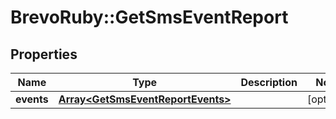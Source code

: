 # BrevoRuby::GetSmsEventReport

## Properties
Name | Type | Description | Notes
------------ | ------------- | ------------- | -------------
**events** | [**Array&lt;GetSmsEventReportEvents&gt;**](GetSmsEventReportEvents.md) |  | [optional] 


